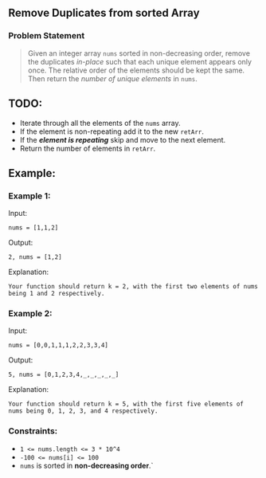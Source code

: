 ## Remove Duplicates from sorted Array

### Problem Statement
>Given an integer array `nums` sorted in non-decreasing order, remove the duplicates *in-place* such that each unique element appears only once. The relative order of the elements should be kept the same. Then return the *number of unique elements* in `nums`.

## TODO:

- Iterate through all the elements of the `nums` array.
- If the element is non-repeating add it to the new `retArr`.
- If the __*element is repeating*__ skip and move to the next element.
- Return the number of elements in `retArr`.

## Example:

### Example 1:
Input: 
    
    nums = [1,1,2]

Output: 
    
    2, nums = [1,2]
    
Explanation: 
    
    Your function should return k = 2, with the first two elements of nums being 1 and 2 respectively.

### Example 2:

Input: 
    
    nums = [0,0,1,1,1,2,2,3,3,4]
Output: 
    
    5, nums = [0,1,2,3,4,_,_,_,_,_]
Explanation: 
    
    Your function should return k = 5, with the first five elements of nums being 0, 1, 2, 3, and 4 respectively.

### Constraints:

- `1 <= nums.length <= 3 * 10^4`
- `-100 <= nums[i] <= 100`
- `nums` is sorted in **non-decreasing order**.`


